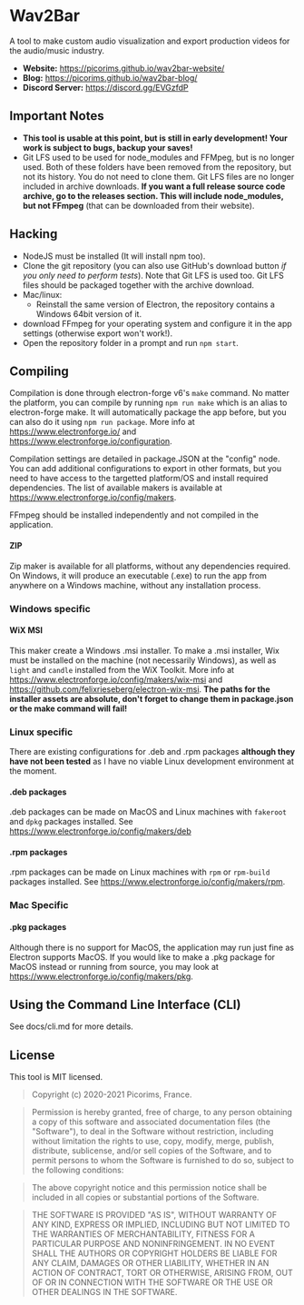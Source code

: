# Wav2Bar
A tool to make custom audio visualization and export production videos for the audio/music industry.
- **Website:** https://picorims.github.io/wav2bar-website/
- **Blog:** https://picorims.github.io/wav2bar-blog/
- **Discord Server:** https://discord.gg/EVGzfdP

## Important Notes
- **This tool is usable at this point, but is still in early development! Your work is subject to bugs, backup your saves!**
- Git LFS used to be used for node_modules and FFMpeg, but is no longer used. Both of these folders have been removed from the repository, but not its history. You do not need to clone them. Git LFS files are no longer included in archive downloads. **If you want a full release source code archive, go to the releases section. This will include node_modules, but not FFmpeg** (that can be downloaded from their website).

## Hacking
- NodeJS must be installed (It will install npm too).
- Clone the git repository (you can also use GitHub's download button *if you only need to perform tests*). Note that Git LFS is used too. Git LFS files should be packaged together with the archive download.
- Mac/linux:
    - Reinstall the same version of Electron, the repository contains a Windows 64bit version of it.
- download FFmpeg for your operating system and configure it in the app settings (otherwise export won't work!).
- Open the repository folder in a prompt and run `npm start`.

## Compiling
Compilation is done through electron-forge v6's `make` command. No matter the platform, you can compile by running `npm run make` which is an alias to electron-forge make. It will automatically package the app before, but you can also do it using `npm run package`. More info at https://www.electronforge.io/ and https://www.electronforge.io/configuration.

Compilation settings are detailed in package.JSON at the "config" node. You can add additional configurations to export in other formats, but you need to have access to the targetted platform/OS and install required dependencies. The list of available makers is available at https://www.electronforge.io/config/makers.

FFmpeg should be installed independently and not compiled in the application.

#### ZIP
Zip maker is available for all platforms, without any dependencies required. On Windows, it will produce an executable (.exe) to run the app from anywhere on a Windows machine, without any installation process.

### Windows specific

#### WiX MSI
This maker create a Windows .msi installer. To make a .msi installer, Wix must be installed on the machine (not necessarily Windows), as well as `light` and `candle` installed from the WiX Toolkit. More info at https://www.electronforge.io/config/makers/wix-msi and https://github.com/felixrieseberg/electron-wix-msi.
**The paths for the installer assets are absolute, don't forget to change them in package.json or the make command will fail!**

### Linux specific
There are existing configurations for .deb and .rpm packages **although they have not been tested** as I have no viable Linux development environment at the moment.

#### .deb packages
.deb packages can be made on MacOS and Linux machines with `fakeroot` and `dpkg` packages installed.
See https://www.electronforge.io/config/makers/deb

#### .rpm packages
.rpm packages can be made on Linux machines with `rpm` or `rpm-build` packages installed.
See https://www.electronforge.io/config/makers/rpm.

### Mac Specific

#### .pkg packages
Although there is no support for MacOS, the application may run just fine as Electron supports MacOS. If you would like to make a .pkg package for MacOS instead or running from source, you may look at https://www.electronforge.io/config/makers/pkg.


## Using the Command Line Interface (CLI)

See docs/cli.md for more details.


## License
This tool is MIT licensed.

> Copyright (c) 2020-2021 Picorims, France.

> Permission is hereby granted, free of charge, to any person obtaining a copy of this software and associated documentation files (the "Software"), to deal in the Software without restriction, including without limitation the rights to use, copy, modify, merge, publish, distribute, sublicense, and/or sell copies of the Software, and to permit persons to whom the Software is furnished to do so, subject to the following conditions:

> The above copyright notice and this permission notice shall be included in all copies or substantial portions of the Software.

> THE SOFTWARE IS PROVIDED "AS IS", WITHOUT WARRANTY OF ANY KIND, EXPRESS OR IMPLIED, INCLUDING BUT NOT LIMITED TO THE WARRANTIES OF MERCHANTABILITY, FITNESS FOR A PARTICULAR PURPOSE AND NONINFRINGEMENT. IN NO EVENT SHALL THE AUTHORS OR COPYRIGHT HOLDERS BE LIABLE FOR ANY CLAIM, DAMAGES OR OTHER LIABILITY, WHETHER IN AN ACTION OF CONTRACT, TORT OR OTHERWISE, ARISING FROM, OUT OF OR IN CONNECTION WITH THE SOFTWARE OR THE USE OR OTHER DEALINGS IN THE SOFTWARE.